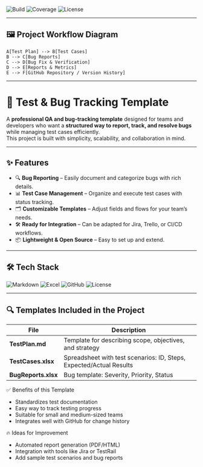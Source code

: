 ![Build](https://img.shields.io/badge/build-passing-brightgreen)
![Coverage](https://img.shields.io/badge/coverage-90%25-blue)
![License](https://img.shields.io/badge/license-MIT-yellow)

---

## 🖼️ Project Workflow Diagram

    A[Test Plan] --> B[Test Cases]
    B --> C[Bug Reports]
    C --> D[Bug Fix & Verification]
    D --> E[Reports & Metrics]
    E --> F[GitHub Repository / Version History]


---

# 🐞 Test & Bug Tracking Template

A **professional QA and bug-tracking template** designed for teams and developers who want a **structured way to report, track, and resolve bugs** while managing test cases efficiently.  
This project is built with simplicity, scalability, and collaboration in mind.

---

## ✨ Features

- 🔍 **Bug Reporting** – Easily document and categorize bugs with rich details.  
- 📊 **Test Case Management** – Organize and execute test cases with status tracking.  
- 🗂️ **Customizable Templates** – Adjust fields and flows for your team’s needs.  
- 🛠️ **Ready for Integration** – Can be adapted for Jira, Trello, or CI/CD workflows.  
- 📦 **Lightweight & Open Source** – Easy to set up and extend.

---

## 🛠️ Tech Stack

![Markdown](https://img.shields.io/badge/Docs-Markdown-blue)
![Excel](https://img.shields.io/badge/Excel-Templates-green)
![GitHub](https://img.shields.io/badge/GitHub-Repo-lightgrey)
![License](https://img.shields.io/github/license/malkiqmuki/TestAndBugTrackingTemplate)

---

## 🔍 Templates Included in the Project

| File                    | Description |
|-------------------------|------------------------------------------------------|
| **TestPlan.md**         | Template for describing scope, objectives, and strategy |
| **TestCases.xlsx**      | Spreadsheet with test scenarios: ID, Steps, Expected/Actual Results |
| **BugReports.xlsx**     | Bug template: Severity, Priority, Status |

✅ Benefits of this Template

- Standardizes test documentation  
- Easy way to track testing progress  
- Suitable for small and medium-sized teams  
- Integrates well with GitHub for change history  

🔥 Ideas for Improvement

- Automated report generation (PDF/HTML)  
- Integration with tools like Jira or TestRail  
- Add sample test scenarios and bug reports 

